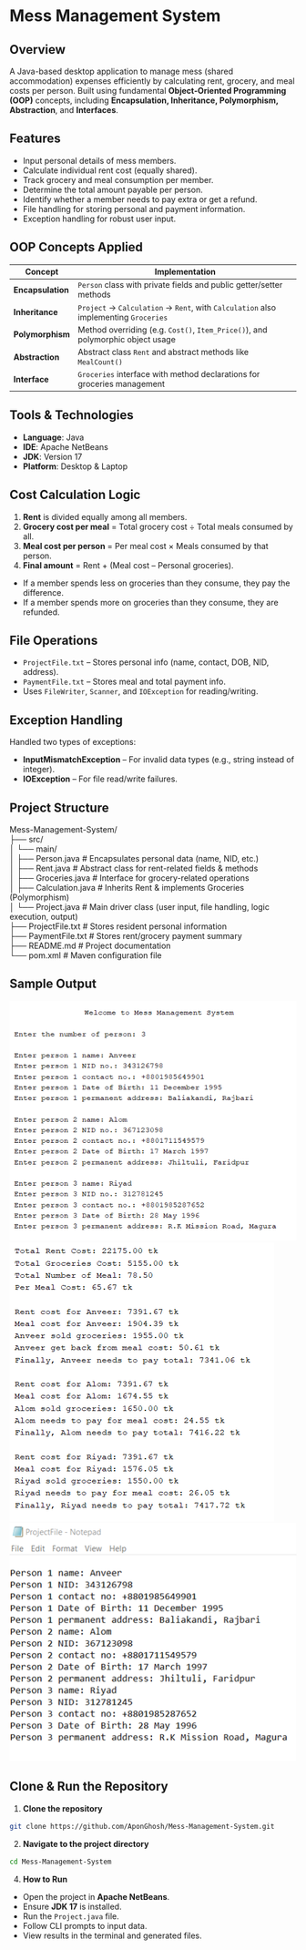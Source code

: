 # Mess Management System

## Overview 
A Java-based desktop application to manage mess (shared accommodation) expenses efficiently by calculating rent, grocery, and meal costs per person. Built using fundamental **Object-Oriented Programming (OOP)** concepts, including **Encapsulation, Inheritance, Polymorphism, Abstraction**, and **Interfaces**.


## Features

- Input personal details of mess members.
- Calculate individual rent cost (equally shared).
- Track grocery and meal consumption per member.
- Determine the total amount payable per person.
- Identify whether a member needs to pay extra or get a refund.
- File handling for storing personal and payment information.
- Exception handling for robust user input.


## OOP Concepts Applied

| Concept         | Implementation                                                                 |
|-----------------|----------------------------------------------------------------------------------|
| **Encapsulation** | `Person` class with private fields and public getter/setter methods             |
| **Inheritance**   | `Project` → `Calculation` → `Rent`, with `Calculation` also implementing `Groceries` |
| **Polymorphism**  | Method overriding (e.g. `Cost()`, `Item_Price()`), and polymorphic object usage  |
| **Abstraction**   | Abstract class `Rent` and abstract methods like `MealCount()`                   |
| **Interface**     | `Groceries` interface with method declarations for groceries management         |


## Tools & Technologies

- **Language**: Java
- **IDE**: Apache NetBeans
- **JDK**: Version 17
- **Platform**: Desktop & Laptop 


## Cost Calculation Logic

1. **Rent** is divided equally among all members.
2. **Grocery cost per meal** = Total grocery cost ÷ Total meals consumed by all.
3. **Meal cost per person** = Per meal cost × Meals consumed by that person.
4. **Final amount** = Rent + (Meal cost – Personal groceries).
- If a member spends less on groceries than they consume, they pay the difference.
- If a member spends more on groceries than they consume, they are refunded.


## File Operations

- `ProjectFile.txt` – Stores personal info (name, contact, DOB, NID, address).
- `PaymentFile.txt` – Stores meal and total payment info.
- Uses `FileWriter`, `Scanner`, and `IOException` for reading/writing.


## Exception Handling

Handled two types of exceptions:

- **InputMismatchException** – For invalid data types (e.g., string instead of integer).
- **IOException** – For file read/write failures.


## Project Structure
Mess-Management-System/ <br>
├── src/ <br>
│   └── main/ <br>
│       ├── Person.java           # Encapsulates personal data (name, NID, etc.)<br>
│       ├── Rent.java             # Abstract class for rent-related fields & methods<br>
│       ├── Groceries.java        # Interface for grocery-related operations<br>
│       ├── Calculation.java      # Inherits Rent & implements Groceries (Polymorphism)<br>
│       └── Project.java          # Main driver class (user input, file handling, logic execution, output)<br>
├── ProjectFile.txt               # Stores resident personal information<br>
├── PaymentFile.txt               # Stores rent/grocery payment summary<br>
├── README.md                     # Project documentation<br>
└── pom.xml                       # Maven configuration file<br>


## Sample Output

![Input-personal-info](https://github.com/AponGhosh/Mess-Management-System/blob/main/Input-personal-info.png) <br>
![Payment-info](https://github.com/AponGhosh/Mess-Management-System/blob/main/Payment-info.png)<br>
![Info-saved-ProjectFile](https://github.com/AponGhosh/Mess-Management-System/blob/main/Info-saved-ProjectFile.png)<br>


## Clone & Run the Repository

1. **Clone the repository**
```bash
git clone https://github.com/AponGhosh/Mess-Management-System.git
```

2. **Navigate to the project directory**
```bash
cd Mess-Management-System
```

4. **How to Run**
- Open the project in **Apache NetBeans**.
- Ensure **JDK 17** is installed.
- Run the `Project.java` file.
- Follow CLI prompts to input data.
- View results in the terminal and generated files.

